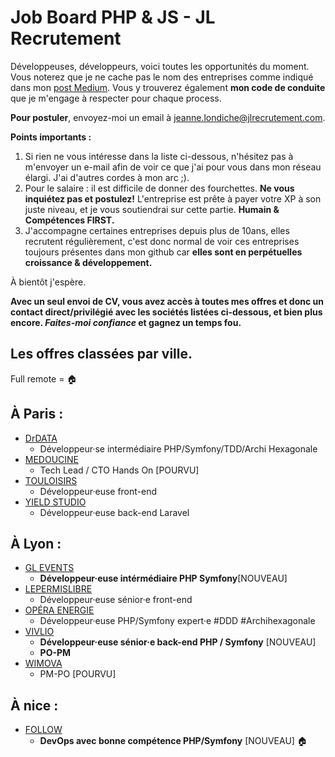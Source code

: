 # Job Board PHP & JS - JL Recrutement

Développeuses, développeurs, voici toutes les opportunités du moment. Vous noterez que je ne cache pas le nom des entreprises comme indiqué dans mon <a href="https://medium.com/@jlondiche/jarr%C3%AAte-le-recrutement-propri%C3%A9taire-je-d%C3%A9marre-l-open-source-6e33463aec9">post Medium</a>. Vous y trouverez également **mon code de conduite** que je m'engage à respecter pour chaque process.

**Pour postuler**, envoyez-moi un email à <a href="mailto:jeanne.londiche@jlrecrutement.com">jeanne.londiche@jlrecrutement.com</a>.

**Points importants :** 
1. Si rien ne vous intéresse dans la liste ci-dessous, n'hésitez pas à m'envoyer un e-mail afin de voir ce que j'ai pour vous dans mon réseau élargi. J'ai d'autres cordes à mon arc ;).
2. Pour le salaire : il est difficile de donner des fourchettes. **Ne vous inquiétez pas et postulez!** L'entreprise est prête à payer votre XP à son juste niveau, et je vous soutiendrai sur cette partie. **Humain & Compétences FIRST.**
3. J'accompagne certaines entreprises depuis plus de 10ans, elles recrutent régulièrement, c'est donc normal de voir ces entreprises toujours présentes dans mon github car **elles sont en perpétuelles croissance & développement.**

À bientôt j'espère.

**Avec un seul envoi de CV, vous avez accès à toutes mes offres et donc un contact direct/privilégié avec les sociétés listées ci-dessous, et bien plus encore. _Faites-moi confiance_ et gagnez un temps fou.**


## Les offres classées par ville.
Full remote = 🏠

## À Paris : 

- [DrDATA](DrDATA.md)
	- Développeur·se intermédiaire PHP/Symfony/TDD/Archi Hexagonale
- [MEDOUCINE](MEDOUCINE.md)
	- Tech Lead / CTO Hands On [POURVU]
- [TOULOISIRS](TOULOISIRS.md)
	- Développeur·euse front-end
- [YIELD STUDIO](YIELD_STUDIO.md)
	- Développeur·euse back-end Laravel 


## À Lyon : 

- [GL EVENTS](GL_EVENTS.md)
	- **Développeur·euse intérmédiaire PHP Symfony**[NOUVEAU]
- [LEPERMISLIBRE](LEPERMISLIBRE.md)
	- Développeur·euse sénior·e front-end
- [OPÉRA ENERGIE](OPERA_ENERGIE.md)
	- Développeur·euse PHP/Symfony expert·e #DDD #Archihexagonale
- [VIVLIO](VIVLIO.md)
	- **Développeur·euse sénior·e back-end PHP / Symfony** [NOUVEAU]
	- **PO-PM**
- [WIMOVA](WIMOVA.md)
	- PM-PO [POURVU]

## À nice :

- [FOLLOW](FOLLOW.md)
	- **DevOps avec bonne compétence PHP/Symfony** [NOUVEAU] 🏠


